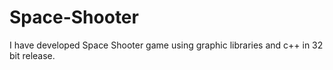 # Space-Shooter
I have developed Space Shooter game using graphic libraries and c++ in 32 bit release.
